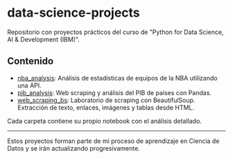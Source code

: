 # data-science-projects

Repositorio con proyectos prácticos del curso de "Python for Data Science, AI & Development (IBM)".

## Contenido

- [nba_analysis](./nba_analysis/nba_warriors_vs_raptors_api.ipynb.ipynb): Análisis de estadísticas de equipos de la NBA utilizando una API.
- [pib_analysis](./pib_analysis/pib_web_scraping.ipynb.ipynb): Web scraping y análisis del PIB de países con Pandas.
- [web_scraping_bs](./web_scraping_beautifulsoup.ipynb.ipynb): Laboratorio de scraping con BeautifulSoup. Extracción de texto, enlaces, imágenes y tablas desde HTML.


Cada carpeta contiene su propio notebook con el análisis detallado. 

---

Estos proyectos forman parte de mi proceso de aprendizaje en Ciencia de Datos y se irán actualizando progresivamente.
